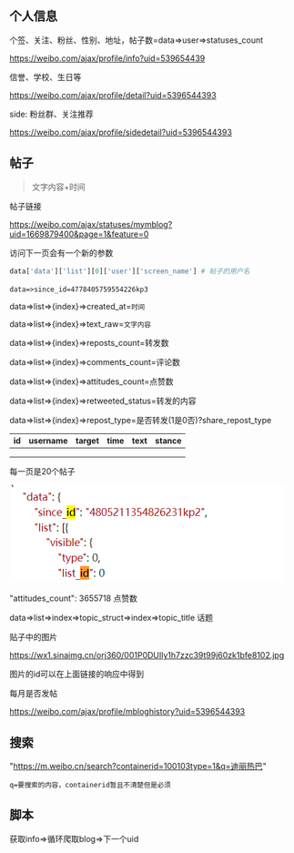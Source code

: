 ## 个人信息

个签、关注、粉丝、性别、地址，帖子数=data=>user=>statuses_count

https://weibo.com/ajax/profile/info?uid=539654439



信誉、学校、生日等

https://weibo.com/ajax/profile/detail?uid=5396544393



side: 粉丝群、关注推荐

https://weibo.com/ajax/profile/sidedetail?uid=5396544393



## 帖子

> 文字内容+时间



帖子链接

https://weibo.com/ajax/statuses/mymblog?uid=1669879400&page=1&feature=0

访问下一页会有一个新的参数

```python
data['data']['list'][0]['user']['screen_name'] # 帖子的用户名
```

`data=>since_id=4778405759554226kp3`

data=>list=>{index}=>created_at=`时间`

data=>list=>{index}=>text_raw=`文字内容`

data=>list=>{index}=>reposts_count=转发数

data=>list=>{index}=>comments_count=评论数

data=>list=>{index}=>attitudes_count=点赞数

data=>list=>{index}=>retweeted_status=转发的内容

data=>list=>{index}=>repost_type=是否转发(1是0否)?share_repost_type

| id   | username | target | time | text | stance |
| ---- | -------- | ------ | ---- | ---- | ------ |
|      |          |        |      |      |        |
|      |          |        |      |      |        |
|      |          |        |      |      |        |

每一页是20个帖子

![image-20221115164926307](reco/image-20221115164926307.png)



"attitudes_count": 3655718 点赞数

data=>list=>index=>topic_struct=>index=>topic_title 话题 

贴子中的图片

https://wx1.sinaimg.cn/orj360/001P0DUIly1h7zzc39t99j60zk1bfe8102.jpg

图片的id可以在上面链接的响应中得到



每月是否发帖

https://weibo.com/ajax/profile/mbloghistory?uid=5396544393

## 搜索

"https://m.weibo.cn/search?containerid=100103type=1&q=迪丽热巴"

`q=要搜索的内容，containerid暂且不清楚但是必须`



## 脚本

获取info=>循环爬取blog=>下一个uid
